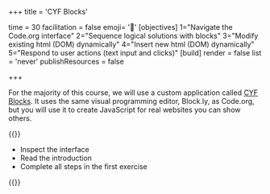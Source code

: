 +++
title = 'CYF Blocks'

time = 30
facilitation = false
emoji= '🧩'
[objectives]
1="Navigate the Code.org interface"
2="Sequence logical solutions with blocks"
3="Modify existing html (DOM) dynamically"
4="Insert new html (DOM) dynamically"
5="Respond to user actions (text input and clicks)"
[build]
  render = false
  list = 'never'
  publishResources = false

+++

For the majority of this course, we will use a custom application called [CYF Blocks](https://blocks.codeyourfuture.io/#introduction). It uses the same visual programming editor, Block.ly, as Code.org, but you will use it to create JavaScript for real websites you can show others.

{{<note title="{{<our-name>}} Blocks" type="activity">}}

- Inspect the interface
- Read the introduction
- Complete all steps in the first exercise

{{</note>}}
